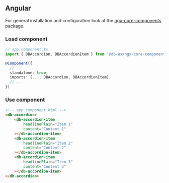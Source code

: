## Angular

For general installation and configuration look at the [ngx-core-components](https://www.npmjs.com/package/@db-ux/ngx-core-components) package.

### Load component

```ts app.component.ts
// app.component.ts
import { DBAccordion, DBAccordionItem } from '@db-ux/ngx-core-components';

@Component({
  // ...
  standalone: true,
  imports: [..., DBAccordion, DBAccordionItem],
  // ...
})
```

### Use component

```html app.component.html
<!-- app.component.html -->
<db-accordion>
	<db-accordion-item
		headlinePlain="Item 1"
		content="Content 1"
	></db-accordion-item>
	<db-accordion-item
		headlinePlain="Item 2"
		content="Content 2"
	></db-accordion-item>
	<db-accordion-item
		headlinePlain="Item 3"
		content="Content 3"
	></db-accordion-item>
</db-accordion>
```

